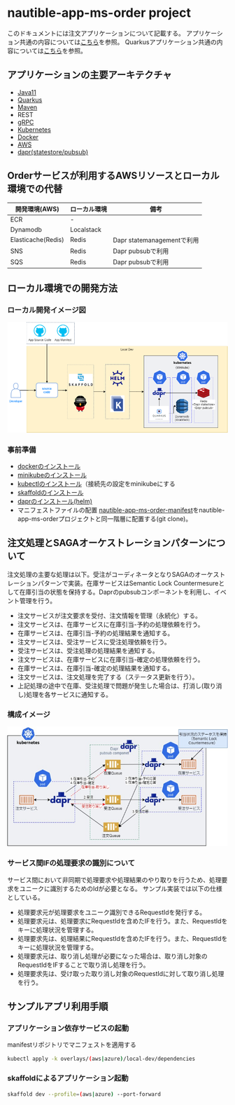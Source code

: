 # nautible-app-ms-order project
このドキュメントには注文アプリケーションについて記載する。
アプリケーション共通の内容については[こちら](https://github.com/nautible/docs/app-common/README.md)を参照。
Quarkusアプリケーション共通の内容については[こちら](https://github.com/nautible/docs/quarkus/README.md)を参照。

## アプリケーションの主要アーキテクチャ
* [Java11](https://www.oracle.com/java/)
* [Quarkus](https://quarkus.io/)
* [Maven](https://maven.apache.org/)
* REST
* [gRPC](https://grpc.io/)
* [Kubernetes](https://kubernetes.io/)
* [Docker](https://www.docker.com/)
* [AWS](https://aws.amazon.com/)
* [dapr(statestore/pubsub)](https://dapr.io/)


## Orderサービスが利用するAWSリソースとローカル環境での代替
|  開発環境(AWS)  |  ローカル環境  | 備考 |
| ---- | ---- | ---- |
| ECR | - |  |
| Dynamodb | Localstack |  |
| Elasticache(Redis) | Redis | Dapr statemanagementで利用 |
| SNS | Redis | Dapr pubsubで利用 |
| SQS | Redis | Dapr pubsubで利用 |

## ローカル環境での開発方法
### ローカル開発イメージ図
![ローカル開発イメージ](local-dev-image.png)

### 事前準備
* [dockerのインストール](https://docs.docker.com/get-docker/)
* [minikubeのインストール](https://kubernetes.io/ja/docs/tasks/tools/install-minikube/)
* [kubectlのインストール](https://kubernetes.io/ja/docs/tasks/tools/install-kubectl/)（接続先の設定をminikubeにする
* [skaffoldのインストール](https://skaffold.dev/docs/install/)
* [daprのインストール(helm)](https://docs.dapr.io/getting-started/install-dapr-kubernetes/#install-with-helm-advanced)
* マニフェストファイルの配置
[nautible-app-ms-order-manifest](https://github.com/nautible/nautible-app-ms-order-manifest)をnautible-app-ms-orderプロジェクトと同一階層に配置する(git clone)。

## 注文処理とSAGAオーケストレーションパターンについて
注文処理の主要な処理は以下。受注がコーディネータとなりSAGAのオーケストレーションパターンで実装。在庫サービスはSemantic Lock Countermesureとして在庫引当の状態を保持する。Daprのpubsubコンポーネントを利用し、イベント管理を行う。
* 注文サービスが注文要求を受付、注文情報を管理（永続化）する。
* 注文サービスは、在庫サービスに在庫引当-予約の処理依頼を行う。
* 在庫サービスは、在庫引当-予約の処理結果を通知する。
* 注文サービスは、受注サービスに受注処理依頼を行う。
* 受注サービスは、受注処理の処理結果を通知する。
* 注文サービスは、在庫サービスに在庫引当-確定の処理依頼を行う。
* 在庫サービスは、在庫引当-確定の処理結果を通知する。
* 注文サービスは、注文処理を完了する（ステータス更新を行う）。
* 上記処理の途中で在庫、受注処理で問題が発生した場合は、打消し(取り消し)処理を各サービスに通知する。
### 構成イメージ
![SAGAイメージ](SAGA.jpg)

### サービス間IFの処理要求の識別について
サービス間において非同期で処理要求や処理結果のやり取りを行うため、処理要求をユニークに識別するためのIdが必要となる。
サンプル実装では以下の仕様としている。
* 処理要求元が処理要求をユニーク識別できるRequestIdを発行する。
* 処理要求元は、処理要求にRequestIdを含めたIFを行う。また、RequestIdをキーに処理状況を管理する。
* 処理要求先は、処理結果にRequestIdを含めたIFを行う。また、RequestIdをキーに処理状況を管理する。
* 処理要求元は、取り消し処理が必要になった場合は、取り消し対象のRequestIdをIFすることで取り消し処理を行う。
* 処理要求先は、受け取った取り消し対象のRequestIdに対して取り消し処理を行う。

## サンプルアプリ利用手順

### アプリケーション依存サービスの起動

manifestリポジトリでマニフェストを適用する

```bash
kubectl apply -k overlays/(aws|azure)/local-dev/dependencies
```
### skaffoldによるアプリケーション起動

```bash
skaffold dev --profile=(aws|azure) --port-forward
```

